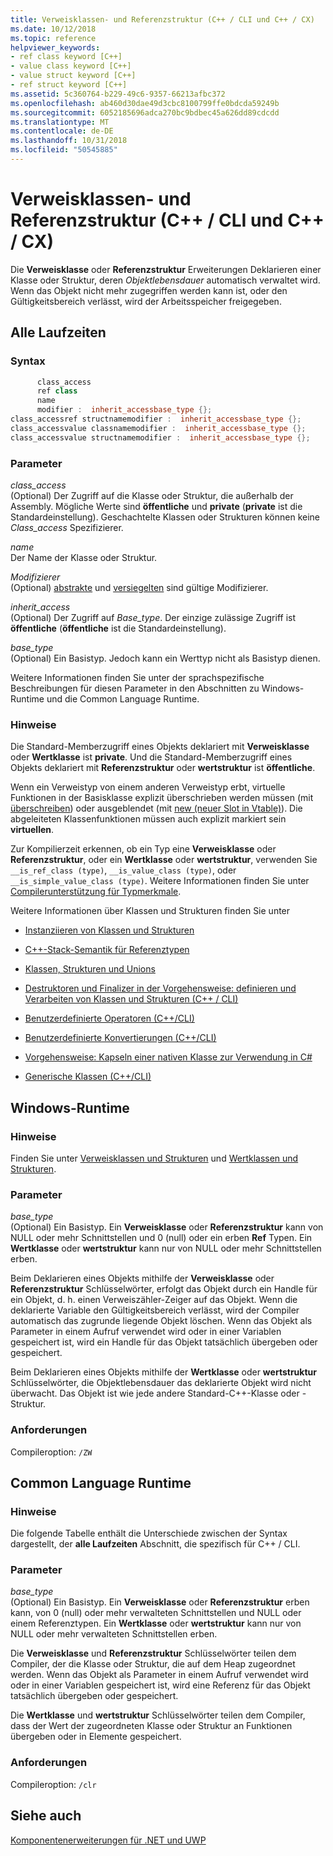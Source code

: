 ```yaml
---
title: Verweisklassen- und Referenzstruktur (C++ / CLI und C++ / CX)
ms.date: 10/12/2018
ms.topic: reference
helpviewer_keywords:
- ref class keyword [C++]
- value class keyword [C++]
- value struct keyword [C++]
- ref struct keyword [C++]
ms.assetid: 5c360764-b229-49c6-9357-66213afbc372
ms.openlocfilehash: ab460d30dae49d3cbc8100799ffe0bdcda59249b
ms.sourcegitcommit: 6052185696adca270bc9bdbec45a626dd89cdcdd
ms.translationtype: MT
ms.contentlocale: de-DE
ms.lasthandoff: 10/31/2018
ms.locfileid: "50545885"
---
```

# <a name="ref-class-and-ref-struct--ccli-and-ccx"></a>Verweisklassen- und Referenzstruktur (C++ / CLI und C++ / CX)

Die **Verweisklasse** oder **Referenzstruktur** Erweiterungen Deklarieren einer Klasse oder Struktur, deren *Objektlebensdauer* automatisch verwaltet wird. Wenn das Objekt nicht mehr zugegriffen werden kann ist, oder den Gültigkeitsbereich verlässt, wird der Arbeitsspeicher freigegeben.

## <a name="all-runtimes"></a>Alle Laufzeiten

### <a name="syntax"></a>Syntax

```cpp
      class_access
      ref class
      name
      modifier :  inherit_accessbase_type {};
class_accessref structnamemodifier :  inherit_accessbase_type {};
class_accessvalue classnamemodifier :  inherit_accessbase_type {};
class_accessvalue structnamemodifier :  inherit_accessbase_type {};

```

### <a name="parameters"></a>Parameter

*class_access*<br/>
(Optional) Der Zugriff auf die Klasse oder Struktur, die außerhalb der Assembly. Mögliche Werte sind **öffentliche** und **private** (**private** ist die Standardeinstellung). Geschachtelte Klassen oder Strukturen können keine *Class_access* Spezifizierer.

*name*<br/>
Der Name der Klasse oder Struktur.

*Modifizierer*<br/>
(Optional) [abstrakte](../windows/abstract-cpp-component-extensions.md) und [versiegelten](../windows/sealed-cpp-component-extensions.md) sind gültige Modifizierer.

*inherit_access*<br/>
(Optional) Der Zugriff auf *Base_type*. Der einzige zulässige Zugriff ist **öffentliche** (**öffentliche** ist die Standardeinstellung).

*base_type*<br/>
(Optional) Ein Basistyp. Jedoch kann ein Werttyp nicht als Basistyp dienen.

Weitere Informationen finden Sie unter der sprachspezifische Beschreibungen für diesen Parameter in den Abschnitten zu Windows-Runtime und die Common Language Runtime.

### <a name="remarks"></a>Hinweise

Die Standard-Memberzugriff eines Objekts deklariert mit **Verweisklasse** oder **Wertklasse** ist **private**. Und die Standard-Memberzugriff eines Objekts deklariert mit **Referenzstruktur** oder **wertstruktur** ist **öffentliche**.

Wenn ein Verweistyp von einem anderen Verweistyp erbt, virtuelle Funktionen in der Basisklasse explizit überschrieben werden müssen (mit [überschreiben](../windows/override-cpp-component-extensions.md)) oder ausgeblendet (mit [new (neuer Slot in Vtable)](../windows/new-new-slot-in-vtable-cpp-component-extensions.md)). Die abgeleiteten Klassenfunktionen müssen auch explizit markiert sein **virtuellen**.

Zur Kompilierzeit erkennen, ob ein Typ eine **Verweisklasse** oder **Referenzstruktur**, oder ein **Wertklasse** oder **wertstruktur**, verwenden Sie `__is_ref_class (type)`, `__is_value_class (type)`, oder `__is_simple_value_class (type)`. Weitere Informationen finden Sie unter [Compilerunterstützung für Typmerkmale](../windows/compiler-support-for-type-traits-cpp-component-extensions.md).

Weitere Informationen über Klassen und Strukturen finden Sie unter

- [Instanziieren von Klassen und Strukturen](../dotnet/how-to-define-and-consume-classes-and-structs-cpp-cli.md)

- [C++-Stack-Semantik für Referenztypen](../dotnet/cpp-stack-semantics-for-reference-types.md)

- [Klassen, Strukturen und Unions](../cpp/classes-and-structs-cpp.md)

- [Destruktoren und Finalizer in der Vorgehensweise: definieren und Verarbeiten von Klassen und Strukturen (C++ / CLI)](../dotnet/how-to-define-and-consume-classes-and-structs-cpp-cli.md#BKMK_Destructors_and_finalizers)

- [Benutzerdefinierte Operatoren (C++/CLI)](../dotnet/user-defined-operators-cpp-cli.md)

- [Benutzerdefinierte Konvertierungen (C++/CLI)](../dotnet/user-defined-conversions-cpp-cli.md)

- [Vorgehensweise: Kapseln einer nativen Klasse zur Verwendung in C#](../dotnet/how-to-wrap-native-class-for-use-by-csharp.md)

- [Generische Klassen (C++/CLI)](../windows/generic-classes-cpp-cli.md)

## <a name="windows-runtime"></a>Windows-Runtime

### <a name="remarks"></a>Hinweise

Finden Sie unter [Verweisklassen und Strukturen](../cppcx/ref-classes-and-structs-c-cx.md) und [Wertklassen und Strukturen](https://msdn.microsoft.com/library/windows/apps/hh699861.aspx).

### <a name="parameters"></a>Parameter

*base_type*<br/>
(Optional) Ein Basistyp. Ein **Verweisklasse** oder **Referenzstruktur** kann von NULL oder mehr Schnittstellen und 0 (null) oder ein erben **Ref** Typen. Ein **Wertklasse** oder **wertstruktur** kann nur von NULL oder mehr Schnittstellen erben.

Beim Deklarieren eines Objekts mithilfe der **Verweisklasse** oder **Referenzstruktur** Schlüsselwörter, erfolgt das Objekt durch ein Handle für ein Objekt, d. h. einen Verweiszähler-Zeiger auf das Objekt. Wenn die deklarierte Variable den Gültigkeitsbereich verlässt, wird der Compiler automatisch das zugrunde liegende Objekt löschen. Wenn das Objekt als Parameter in einem Aufruf verwendet wird oder in einer Variablen gespeichert ist, wird ein Handle für das Objekt tatsächlich übergeben oder gespeichert.

Beim Deklarieren eines Objekts mithilfe der **Wertklasse** oder **wertstruktur** Schlüsselwörter, die Objektlebensdauer das deklarierte Objekt wird nicht überwacht. Das Objekt ist wie jede andere Standard-C++-Klasse oder -Struktur.

### <a name="requirements"></a>Anforderungen

Compileroption: `/ZW`

## <a name="common-language-runtime"></a>Common Language Runtime

### <a name="remarks"></a>Hinweise

Die folgende Tabelle enthält die Unterschiede zwischen der Syntax dargestellt, der **alle Laufzeiten** Abschnitt, die spezifisch für C++ / CLI.

### <a name="parameters"></a>Parameter

*base_type*<br/>
(Optional) Ein Basistyp. Ein **Verweisklasse** oder **Referenzstruktur** erben kann, von 0 (null) oder mehr verwalteten Schnittstellen und NULL oder einem Referenztypen. Ein **Wertklasse** oder **wertstruktur** kann nur von NULL oder mehr verwalteten Schnittstellen erben.

Die **Verweisklasse** und **Referenzstruktur** Schlüsselwörter teilen dem Compiler, der die Klasse oder Struktur, die auf dem Heap zugeordnet werden. Wenn das Objekt als Parameter in einem Aufruf verwendet wird oder in einer Variablen gespeichert ist, wird eine Referenz für das Objekt tatsächlich übergeben oder gespeichert.

Die **Wertklasse** und **wertstruktur** Schlüsselwörter teilen dem Compiler, dass der Wert der zugeordneten Klasse oder Struktur an Funktionen übergeben oder in Elemente gespeichert.

### <a name="requirements"></a>Anforderungen

Compileroption: `/clr`

## <a name="see-also"></a>Siehe auch

[Komponentenerweiterungen für .NET und UWP](../windows/component-extensions-for-runtime-platforms.md)